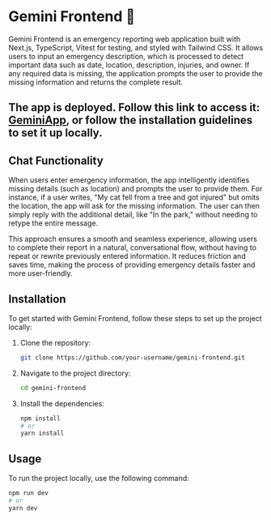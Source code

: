 # Gemini Frontend 🔹

Gemini Frontend is an emergency reporting web application built with Next.js, TypeScript, Vitest for testing, and styled with Tailwind CSS. It allows users to input an emergency description, which is processed to detect important data such as date, location, description, injuries, and owner. If any required data is missing, the application prompts the user to provide the missing information and returns the complete result.

## The app is deployed. Follow this link to access it: [GeminiApp](https://gemini-qzceh2nd1-sofiainchaustis-projects.vercel.app/), or follow the installation guidelines to set it up locally.

## Chat Functionality

When users enter emergency information, the app intelligently identifies missing details (such as location) and prompts the user to provide them. For instance, if a user writes, "My cat fell from a tree and got injured" but omits the location, the app will ask for the missing information. The user can then simply reply with the additional detail, like "In the park," without needing to retype the entire message.

This approach ensures a smooth and seamless experience, allowing users to complete their report in a natural, conversational flow, without having to repeat or rewrite previously entered information. It reduces friction and saves time, making the process of providing emergency details faster and more user-friendly.

## Installation

To get started with Gemini Frontend, follow these steps to set up the project locally:

1. Clone the repository:
   ```bash
   git clone https://github.com/your-username/gemini-frontend.git
   ```
2. Navigate to the project directory:
   ```bash
   cd gemini-frontend
   ```
3. Install the dependencies:
   ```bash
   npm install
   # or
   yarn install
   ```

## Usage

To run the project locally, use the following command:

```bash
npm run dev
# or
yarn dev
```
